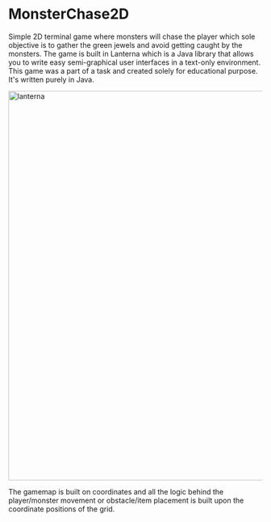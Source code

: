 # MonsterChase2D

Simple 2D terminal game where monsters will chase the player which sole objective is to gather the green jewels and avoid getting caught by the monsters. 
The game is built in Lanterna which is a Java library that allows you to write easy semi-graphical user interfaces in a text-only environment. This game was a part of a task and created solely for educational purpose. It's written purely in Java. 

<img width="770" alt="lanterna" src="https://user-images.githubusercontent.com/16958727/208150266-da44a4e7-5ba6-4811-adc4-517e5561ad8f.png">

The gamemap is built on coordinates and all the logic behind the player/monster movement or obstacle/item placement is built upon the coordinate positions of the grid.  
